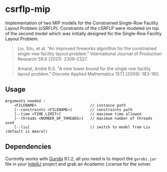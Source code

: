 # csrflp-mip

Implementation of two MIP models for the Constrained Single-Row Facility Layout Problem (cSRFLP).
Constraints of the cSRFLP were modeled on top of the second model which was initially designed for the Single-Row Facility Layout Problem.

> Liu, Silu, et al. "An improved fireworks algorithm for the constrained single-row facility layout problem." International Journal of Production Research 59.8 (2021): 2309-2327.

> Amaral, André R.S. "A new lower bound for the single row facility layout problem." Discrete Applied Mathematics 157.1 (2009): 183-190.

## Usage

```
Arguments needed :
    <FILENAME>                        // instance path
    [--constraints <FILENAME>]        // constraints path
    [--time <TIME_LIMIT>]             // maximum time allowed
    [--threads <NUMBER_OF_THREADS>]   // maximum number of threads used
    [--liu]                           // switch to model from Liu (default is Amaral)
```


## Dependencies

Currently works with [Gurobi](https://www.gurobi.com/) 9.1.2, all you need is to import the `gurobi.jar` file in your [IntelliJ](https://www.jetbrains.com/fr-fr/idea/) project and grab an Academic License for the solver.
